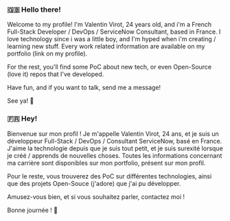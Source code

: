 ### 🇬🇧 Hello there!

Welcome to my profile! I'm Valentin Virot, 24 years old, and i'm a French Full-Stack Developer / DevOps / ServiceNow Consultant, based in France.
I love technology since i was a little boy, and I'm hyped when i'm creating / learning new stuff.
Every work related information are available on my portfolio (link on my profile).

For the rest, you'll find some PoC about new tech, or even Open-Source (love it) repos that I've developed.

Have fun, and if you want to talk, send me a message!

See ya! 👋

### 🇫🇷 Hey!

Bienvenue sur mon profil ! Je m'appelle Valentin Virot, 24 ans, et je suis un développeur Full-Stack / DevOps / Consultant ServiceNow, basé en France.
J'aime la technologie depuis que je suis tout petit, et je suis surexité lorsque je créé / apprends de nouvelles choses.
Toutes les informations concernant ma carrière sont disponibles sur mon portfolio, présent sur mon profil.

Pour le reste, vous trouverez des PoC sur différentes technologies, ainsi que des projets Open-Souce (j'adore) que j'ai pu développer.

Amusez-vous bien, et si vous souhaitez parler, contactez moi !

Bonne journée ! 👋
